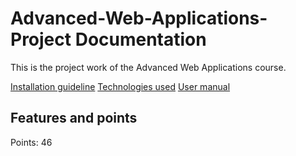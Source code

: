 # Advanced-Web-Applications-Project Documentation
This is the project work of the Advanced Web Applications course.

[Installation guideline](docs/install_guide.md)
[Technologies used](docs/technologies_used.md)
[User manual](docs/user_manual.md)

## Features and points

Points: 46